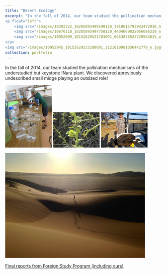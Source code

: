 ```yaml
---
title: "Desert Ecology"
excerpt: "In the fall of 2014, our team studied the pollination mechanisms of the understudied but keystone !Nara plant. We discovered apreviously undescribed small midge playing an outsized role!<br/>
<p float="left">
	<img src="/images/10392322_10205093499198156_3910015792943472910_n.jpg" alt="!Lab" width="100"/>
	<img src="/images/10670118_10205093497758120_4404669032956086319_n.jpg" alt="!Nara" width="100"/>
	<img src="/images/10952099_10152629521703091_6653878523729964015_o.jpg" alt="Vulture" width="100"/>
</p>
<img src="/images/10952945_10152629525208091_2121619981036442779_o.jpg" alt="Dunes" width="300"/>"
collection: portfolio
---
```

In the fall of 2014, our team studied the pollination mechanisms of the understudied but keystone !Nara plant. We discovered apreviously undescribed small midge playing an outsized role!<br/>
<p float="left">
	<img src="/images/10392322_10205093499198156_3910015792943472910_n.jpg" alt="Lab" width="150"/>
	<img src="/images/10670118_10205093497758120_4404669032956086319_n.jpg" alt="!Nara" width="150"/>
	<img src="/images/10952099_10152629521703091_6653878523729964015_o.jpg" alt="Vulture" width="150"/>
</p>
<img src="/images/10952945_10152629525208091_2121619981036442779_o.jpg" alt="Dunes" width="450"/>

[Final reports from Foreign Study Program (including ours)](https://envs.dartmouth.edu/sites/department_environmental_studies/files/dartmouth_in_namibia_2014_4.pdf)